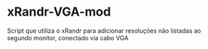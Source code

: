 # xRandr-VGA-mod
Script que utiliza o xRandr para adicionar resoluções não listadas ao segundo monitor, conectado via cabo VGA
